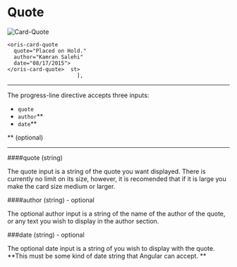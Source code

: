 # Quote

![Card-Quote](http://i.imgur.com/VIbLFJV.png)
	
	<oris-card-quote
      quote="Placed on Hold."
      author="Kamran Salehi"
      date="08/17/2015">
    </oris-card-quote>  st>
                          ],
---

The progress-line directive accepts three inputs:

* `quote`
* `author`**
* `date`** 
	      
** (optional)	      
 
---
####quote (string)

The quote input is a string of the quote you want displayed. There is currently no limit on its size,
however, it is recomended that if it is large you make the card size medium or larger.


####author (string) - optional

The optional author input is a string of the name of the author of the quote, or any text you wish to display in the author section.  	
 
###date (string) - optional

The optional date input is a string of you wish to display with the quote. **This must be some kind of date string that Angular can accept. **   